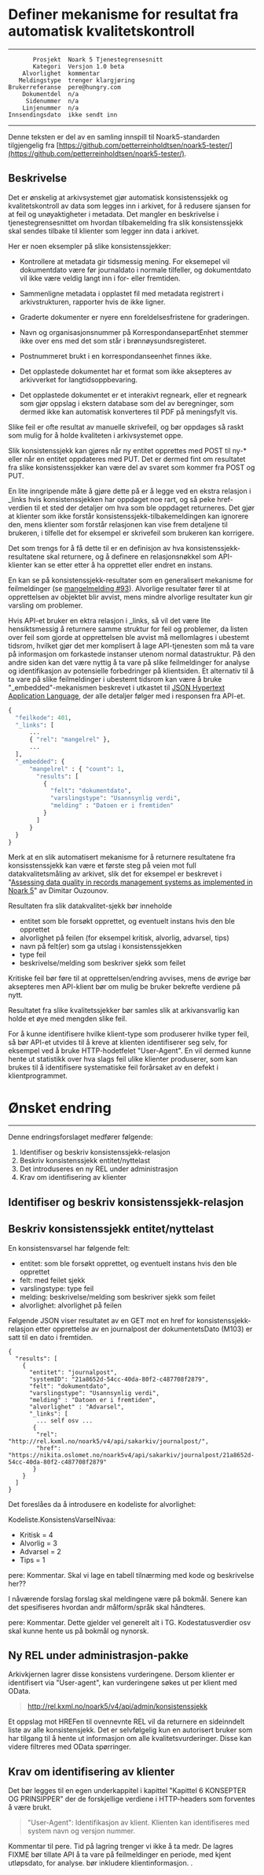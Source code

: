 Definer mekanisme for resultat fra automatisk kvalitetskontroll
===============================================================

 ------------------  ---------------------------------
           Prosjekt  Noark 5 Tjenestegrensesnitt
           Kategori  Versjon 1.0 beta
        Alvorlighet  kommentar
       Meldingstype  trenger klargjøring
    Brukerreferanse  pere@hungry.com
        Dokumentdel  n/a
         Sidenummer  n/a
        Linjenummer  n/a
    Innsendingsdato  ikke sendt inn
 ------------------  ---------------------------------

Denne teksten er del av en samling innspill til Noark5-standarden
tilgjengelig fra
[https://github.com/petterreinholdtsen/noark5-tester/](https://github.com/petterreinholdtsen/noark5-tester/).

Beskrivelse
-----------

Det er ønskelig at arkivsystemet gjør automatisk konsistenssjekk og
kvalitetskontroll av data som legges inn i arkivet, for å redusere
sjansen for at feil og unøyaktigheter i metadata.  Det mangler en
beskrivelse i tjenestegrensesnittet om hvordan tilbakemelding fra slik
konsistenssjekk skal sendes tilbake til klienter som legger inn data i
arkivet.

Her er noen eksempler på slike konsistenssjekker:

 * Kontrollere at metadata gir tidsmessig mening.  For eksemepel vil
   dokumentdato være før journaldato i normale tilfeller, og
   dokumentdato vil ikke være veldig langt inn i for- eller fremtiden.

 * Sammenligne metadata i opplastet fil med metadata registrert i
   arkivstrukturen, rapporter hvis de ikke ligner.

 * Graderte dokumenter er nyere enn foreldelsesfristene for
   graderingen.

 * Navn og organisasjonsnummer på KorrespondansepartEnhet stemmer ikke
   over ens med det som står i brønnøysundsregisteret.

 * Postnummeret brukt i en korrespondanseenhet finnes ikke.

 * Det opplastede dokumentet har et format som ikke aksepteres av
   arkivverket for langtidsoppbevaring.

 * Det opplastede dokumentet er et interakivt regneark, eller et
   regneark som gjør oppslag i ekstern database som del av
   beregninger, som dermed ikke kan automatisk konverteres til PDF på
   meningsfylt vis.

Slike feil er ofte resultat av manuelle skrivefeil, og bør oppdages så
raskt som mulig for å holde kvaliteten i arkivsystemet oppe.

Slik konsistenssjekk kan gjøres når ny entitet opprettes med POST til
ny-* eller når en entitet oppdateres med PUT.  Det er dermed fint om
resultatet fra slike konsistenssjekker kan være del av svaret som
kommer fra POST og PUT.

En lite inngripende måte å gjøre dette på er å legge ved en ekstra
relasjon i \_links hvis konsistenssjekken har oppdaget noe rart, og så
peke href-verdien til et sted der detaljer om hva som ble oppdaget
returneres.  Det gjør at klienter som ikke forstår
konsistenssjekk-tilbakemeldingen kan ignorere den, mens klienter som
forstår relasjonen kan vise frem detaljene til brukeren, i tilfelle
det for eksempel er skrivefeil som brukeren kan korrigere.

Det som trengs for å få dette til er en definisjon av hva
konsistenssjekk-resultatene skal returnere, og å definere en
relasjonsnøkkel som API-klienter kan se etter etter å ha opprettet
eller endret en instans.

En kan se på konsistenssjekk-resultater som en generalisert mekanisme
for feilmeldinger (se
[mangelmelding #93](https://github.com/arkivverket/noark5-tjenestegrensesnitt-standard/issues/93)).
Alvorlige resultater fører til at opprettelsen av objektet blir
avvist, mens mindre alvorlige resultater kun gir varsling om
problemer.

Hvis API-et bruker en ektra relasjon i \_links, så vil det være lite
hensiktsmessig å returnere samme struktur for feil og
problemer, da listen over feil som gjorde at opprettelsen ble avvist
må mellomlagres i ubestemt tidsrom, hvilket gjør det mer komplisert
å lage API-tjenesten som må ta vare på informasjon om forkastede
instanser utenom normal datastruktur.  På den andre siden kan det være
nyttig å ta vare på slike feilmeldinger for analyse og identifikasjon
av potensielle forbedringer på klientsiden.  Et alternativ til å ta
vare på slike feilmeldinger i ubestemt tidsrom kan være å bruke
"_embedded"-mekanismen beskrevet i utkastet til [JSON Hypertext
Application
Language](https://tools.ietf.org/html/draft-kelly-json-hal-08), der
alle detaljer følger med i responsen fra API-et.




```Python
{
  "feilkode": 401,
  "_links": [
      ...
      { "rel": "mangelrel" },
      ...
  ],
  "_embedded": {
      "mangelrel" : { "count": 1,
        "results": [
          {
            "felt": "dokumentdato",
            "varslingstype": "Usannsynlig verdi",
            "melding" : "Datoen er i fremtiden"
          }
        ]
      }
  }
}  
```

Merk at en slik automatisert mekanisme for å returnere resultatene fra
konsisstenssjekk kan være et første steg på veien mot full
datakvalitetsmåling av arkivet, slik det for eksempel er beskrevet i
"[Assessing data quality in records management systems as implemented
in Noark
5](http://edu.oslomet.no/ark2100/h16/syllabus/DQ%20Ouzounov.pdf)" av
Dimitar Ouzounov.

Resultaten fra slik datakvalitet-sjekk bør inneholde

 * entitet som ble forsøkt opprettet, og eventuelt instans hvis den ble opprettet
 * alvorlighet på feilen (for eksempel kritisk, alvorlig, advarsel, tips)
 * navn på felt(er) som ga utslag i konsistenssjekken
 * type feil
 * beskrivelse/melding som beskriver sjekk som feilet

Kritiske feil bør føre til at opprettelsen/endring avvises, mens de
øvrige bør aksepteres men API-klient bør om mulig be bruker bekrefte
verdiene på nytt.

Resultatet fra slike kvalitetssjekker bør samles slik at
arkivansvarlig kan holde et øye med mengden slike feil.

For å kunne identifisere hvilke klient-type som produserer hvilke
typer feil, så bør API-et utvides til å kreve at klienten
identifiserer seg selv, for eksempel ved å bruke HTTP-hodetfelet
"User-Agent".  En vil dermed kunne hente ut statistikk over hva slags
feil ulike klienter produserer, som kan brukes til å identifisere
systematiske feil forårsaket av en defekt i klientprogrammet.

# Ønsket endring
--------------

Denne endringsforslaget medfører følgende:

1. Identifiser og beskriv konsistenssjekk-relasjon  
2. Beskriv konsistenssjekk entitet/nyttelast
3. Det introduseres en ny REL under administrasjon
4. Krav om identifisering av klienter



## Identifiser og beskriv konsistenssjekk-relasjon  



## Beskriv konsistenssjekk entitet/nyttelast


En konsistensvarsel har følgende felt:

 * entitet: som ble forsøkt opprettet, og eventuelt instans hvis den ble opprettet
 * felt: med feilet sjekk
 * varslingstype: type feil
 * melding: beskrivelse/melding som beskriver sjekk som feilet
 * alvorlighet: alvorlighet på feilen


Følgende JSON viser resultatet av en GET mot en href for konsistenssjekk-relasjon etter opprettelse av en journalpost der dokumentetsDato (M103) er satt til en dato i fremtiden.

```
{
  "results": [
    {
      "entitet": "journalpost",
      "systemID": "21a8652d-54cc-40da-80f2-c487708f2879",
      "felt": "dokumentdato",
      "varslingstype": "Usannsynlig verdi",
      "melding" : "Datoen er i fremtiden",
      "alvorlighet" : "Advarsel",
      "_links": [
        ... self osv ...
	   { 
	    "rel": "http://rel.kxml.no/noark5/v4/api/sakarkiv/journalpost/",
        "href": "https://nikita.oslomet.no/noark5v4/api/sakarkiv/journalpost/21a8652d-54cc-40da-80f2-c487708f2879"
       }
    }
  ]
}
```

Det foreslåes da å introdusere en kodeliste for alvorlighet:

Kodeliste.KonsistensVarselNivaa:
  * Kritisk = 4
  * Alvorlig = 3
  * Advarsel = 2
  * Tips = 1

pere: Kommentar. Skal vi lage en tabell tilnærming med kode og beskrivelse her??

I nåværende forslag forslag skal meldingene være på bokmål. Senere kan det spesifiseres hvordan andr målform/språk skal håndteres.

pere: Kommentar. Dette gjelder vel generelt alt i TG. Kodestatusverdier osv skal kunne hente us på bokmål og nynorsk.

## Ny REL under administrasjon-pakke

Arkivkjernen lagrer disse konsistens vurderingene. Dersom klienter er identifisert via "User-agent", kan vurderingene søkes ut per klient med OData.

> http://rel.kxml.no/noark5/v4/api/admin/konsistenssjekk

Et oppslag mot HREFen til ovennevnte REL vil da returnere en sideinndelt liste av alle
konsistensjekk. Det er selvfølgelig kun en autorisert bruker som har tilgang til å hente ut informasjon om alle kvalitetsvurderinger. Disse kan videre filtreres med OData spørringer.

## Krav om identifisering av klienter


Det bør legges til en egen underkappitel i kapittel "Kapittel 6 KONSEPTER OG PRINSIPPER" der de forskjellige verdiene i HTTP-headers som forventes å være brukt. 


> "User-Agent": Identifikasjon av klient. Klienten kan identifiseres med system navn og versjon nummer.



Kommentar til pere. Tid på lagring trenger vi ikke å ta medr. De lagres
FIXME bør tillate API å ta vare på feilmeldinger en periode, med kjent utløpsdato, for analyse.  bør inkludere klientinformasjon.
.
